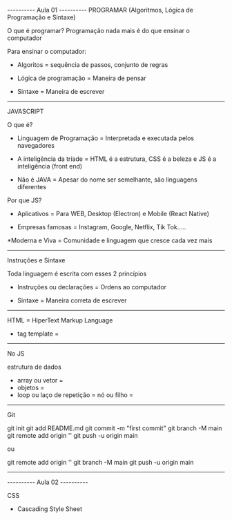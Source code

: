 ---------- Aula 01 ----------
PROGRAMAR (Algoritmos, Lógica de Programação e Sintaxe)

O que é programar?
Programação nada mais é do que ensinar o computador

Para ensinar o computador:

* Algoritos = sequência de passos, conjunto de regras

* Lógica de programação = Maneira de pensar

* Sintaxe = Maneira de escrever

-----------------------------------------
JAVASCRIPT

O que é?

* Linguagem de Programação = Interpretada e executada pelos navegadores

* A inteligência da tríade = HTML é a estrutura, CSS é a beleza e JS é a inteligência (front end)

* Não é JAVA = Apesar do nome ser semelhante, são linguagens diferentes 

Por que JS?

* Aplicativos =  Para WEB, Desktop (Electron) e Mobile (React Native)

* Empresas famosas = Instagram, Google, Netflix, Tik Tok.....

*Moderna e Viva = Comunidade e linguagem que cresce cada vez mais

------------------------------------------
Instruções e Sintaxe 

Toda linguagem é escrita com esses 2 princípios

* Instruções ou declarações = Ordens ao computador

* Sintaxe = Maneira correta de escrever

-------------------------------------------
HTML = HiperText Markup Language

* tag template = 

-------------------------------------------
No JS

estrutura de dados 

* array ou vetor =
* objetos = 
* loop ou laço de repetição =
nó ou filho = 

----------------------------------------
Git 

git init
git add README.md
git commit -m "first commit"
git branch -M main
git remote add origin ''
git push -u origin main

ou

git remote add origin ''
git branch -M main
git push -u origin main

--------------------------------------
---------- Aula 02 ----------

CSS

* Cascading Style Sheet